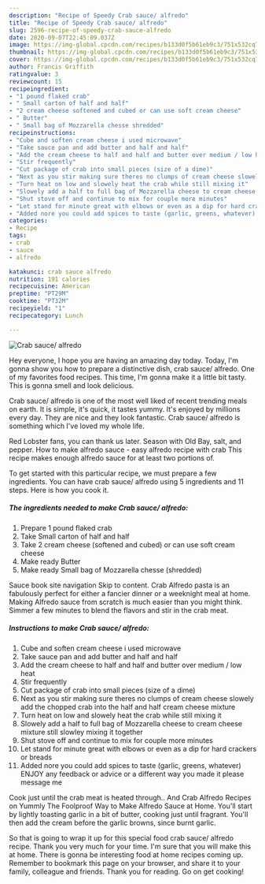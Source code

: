 ```yaml
---
description: "Recipe of Speedy Crab sauce/ alfredo"
title: "Recipe of Speedy Crab sauce/ alfredo"
slug: 2596-recipe-of-speedy-crab-sauce-alfredo
date: 2020-09-07T22:45:09.037Z
image: https://img-global.cpcdn.com/recipes/b133d0f5b61eb9c3/751x532cq70/crab-sauce-alfredo-recipe-main-photo.jpg
thumbnail: https://img-global.cpcdn.com/recipes/b133d0f5b61eb9c3/751x532cq70/crab-sauce-alfredo-recipe-main-photo.jpg
cover: https://img-global.cpcdn.com/recipes/b133d0f5b61eb9c3/751x532cq70/crab-sauce-alfredo-recipe-main-photo.jpg
author: Francis Griffith
ratingvalue: 3
reviewcount: 15
recipeingredient:
- "1 pound flaked crab"
- " Small carton of half and half"
- "2 cream cheese softened and cubed or can use soft cream cheese"
- " Butter"
- " Small bag of Mozzarella chesse shredded"
recipeinstructions:
- "Cube and soften cream cheese i used microwave"
- "Take sauce pan and add butter and half and half"
- "Add the cream cheese to half and half and butter over medium / low heat"
- "Stir frequently"
- "Cut package of crab into small pieces (size of a dime)"
- "Next as you stir making sure theres no clumps of cream cheese slowely add the chopped crab into the half and half cream cheese mixture"
- "Turn heat on low and slowely heat the crab while still mixing it"
- "Slowely add a half to full bag of Mozzarella cheese to cream cheese mixture still slowley mixing it together"
- "Shut stove off and continue to mix for couple more minutes"
- "Let stand for minute great with elbows or even as a dip for hard crackers or breads"
- "Added nore you could add spices to taste (garlic, greens, whatever) ENJOY any feedback or advice or a different way you made it please message me"
categories:
- Recipe
tags:
- crab
- sauce
- alfredo

katakunci: crab sauce alfredo 
nutrition: 191 calories
recipecuisine: American
preptime: "PT29M"
cooktime: "PT32M"
recipeyield: "1"
recipecategory: Lunch

---
```



![Crab sauce/ alfredo](https://img-global.cpcdn.com/recipes/b133d0f5b61eb9c3/751x532cq70/crab-sauce-alfredo-recipe-main-photo.jpg)

Hey everyone, I hope you are having an amazing day today. Today, I'm gonna show you how to prepare a distinctive dish, crab sauce/ alfredo. One of my favorites food recipes. This time, I'm gonna make it a little bit tasty. This is gonna smell and look delicious.

Crab sauce/ alfredo is one of the most well liked of recent trending meals on earth. It is simple, it's quick, it tastes yummy. It's enjoyed by millions every day. They are nice and they look fantastic. Crab sauce/ alfredo is something which I've loved my whole life.

Red Lobster fans, you can thank us later. Season with Old Bay, salt, and pepper. How to make alfredo sauce - easy alfredo recipe with crab This recipe makes enough alfredo sauce for at least two portions of.


To get started with this particular recipe, we must prepare a few ingredients. You can have crab sauce/ alfredo using 5 ingredients and 11 steps. Here is how you cook it.

<!--inarticleads1-->

##### The ingredients needed to make Crab sauce/ alfredo:

1. Prepare 1 pound flaked crab
1. Take  Small carton of half and half
1. Take 2 cream cheese (softened and cubed) or can use soft cream cheese
1. Make ready  Butter
1. Make ready  Small bag of Mozzarella chesse (shredded)


Sauce book site navigation Skip to content. Crab Alfredo pasta is an fabulously perfect for either a fancier dinner or a weeknight meal at home. Making Alfredo sauce from scratch is much easier than you might think. Simmer a few minutes to blend the flavors and stir in the crab meat. 

<!--inarticleads2-->

##### Instructions to make Crab sauce/ alfredo:

1. Cube and soften cream cheese i used microwave
1. Take sauce pan and add butter and half and half
1. Add the cream cheese to half and half and butter over medium / low heat
1. Stir frequently
1. Cut package of crab into small pieces (size of a dime)
1. Next as you stir making sure theres no clumps of cream cheese slowely add the chopped crab into the half and half cream cheese mixture
1. Turn heat on low and slowely heat the crab while still mixing it
1. Slowely add a half to full bag of Mozzarella cheese to cream cheese mixture still slowley mixing it together
1. Shut stove off and continue to mix for couple more minutes
1. Let stand for minute great with elbows or even as a dip for hard crackers or breads
1. Added nore you could add spices to taste (garlic, greens, whatever) ENJOY any feedback or advice or a different way you made it please message me


Cook just until the crab meat is heated through.. And Crab Alfredo Recipes on Yummly The Foolproof Way to Make Alfredo Sauce at Home. You&#39;ll start by lightly toasting garlic in a bit of butter, cooking just until fragrant. You&#39;ll then add the cream before the garlic browns, since burnt garlic. 

So that is going to wrap it up for this special food crab sauce/ alfredo recipe. Thank you very much for your time. I'm sure that you will make this at home. There is gonna be interesting food at home recipes coming up. Remember to bookmark this page on your browser, and share it to your family, colleague and friends. Thank you for reading. Go on get cooking!
